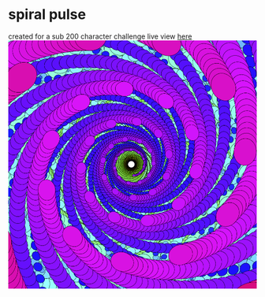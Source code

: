 # spiral pulse
created for a sub 200 character challenge
live view [here](https://www.openprocessing.org/sketch/681455)
![spiral pulse](thumbnail.png)